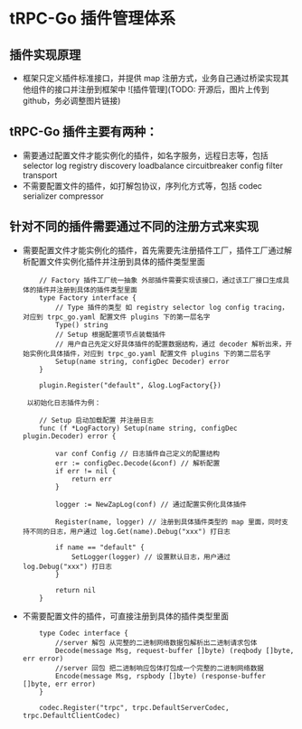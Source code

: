 # tRPC-Go 插件管理体系

## 插件实现原理
- 框架只定义插件标准接口，并提供 map 注册方式，业务自己通过桥梁实现其他组件的接口并注册到框架中
  ![插件管理](TODO: 开源后，图片上传到 github，务必调整图片链接)

## tRPC-Go 插件主要有两种：
- 需要通过配置文件才能实例化的插件，如名字服务，远程日志等，包括 selector log registry discovery loadbalance circuitbreaker config filter transport
- 不需要配置文件的插件，如打解包协议，序列化方式等，包括 codec serializer compressor

## 针对不同的插件需要通过不同的注册方式来实现
- 需要配置文件才能实例化的插件，首先需要先注册插件工厂，插件工厂通过解析配置文件实例化插件并注册到具体的插件类型里面
    ```golang
        // Factory 插件工厂统一抽象 外部插件需要实现该接口，通过该工厂接口生成具体的插件并注册到具体的插件类型里面
        type Factory interface {
        	// Type 插件的类型 如 registry selector log config tracing，对应到 trpc_go.yaml 配置文件 plugins 下的第一层名字
        	Type() string
        	// Setup 根据配置项节点装载插件
        	// 用户自己先定义好具体插件的配置数据结构，通过 decoder 解析出来，开始实例化具体插件，对应到 trpc_go.yaml 配置文件 plugins 下的第二层名字
        	Setup(name string, configDec Decoder) error
        }
    ```
    ```golang
        plugin.Register("default", &log.LogFactory{})
    ```

       以初始化日志插件为例：
    ```golang
        // Setup 启动加载配置 并注册日志
        func (f *LogFactory) Setup(name string, configDec plugin.Decoder) error {
        
        	var conf Config // 日志插件自己定义的配置结构
        	err := configDec.Decode(&conf) // 解析配置
        	if err != nil {
        		return err
        	}
        
        	logger := NewZapLog(conf) // 通过配置实例化具体插件
        
        	Register(name, logger) // 注册到具体插件类型的 map 里面，同时支持不同的日志，用户通过 log.Get(name).Debug("xxx") 打日志
        
        	if name == "default" {
        		SetLogger(logger) // 设置默认日志，用户通过 log.Debug("xxx") 打日志
        	}
        
        	return nil
        }
    ```
- 不需要配置文件的插件，可直接注册到具体的插件类型里面
    ```golang
        type Codec interface {
            //server 解包 从完整的二进制网络数据包解析出二进制请求包体
            Decode(message Msg, request-buffer []byte) (reqbody []byte, err error)
            //server 回包 把二进制响应包体打包成一个完整的二进制网络数据
            Encode(message Msg, rspbody []byte) (response-buffer []byte, err error)
        }
    ```
    ```golang
        codec.Register("trpc", trpc.DefaultServerCodec, trpc.DefaultClientCodec)
    ```